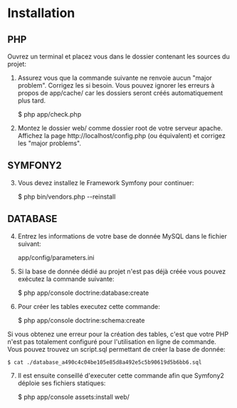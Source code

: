 Installation
============

PHP
---

Ouvrez un terminal et placez vous dans le dossier contenant les sources du projet:

1) Assurez vous que la commande suivante ne renvoie aucun "major problem". Corrigez les si besoin. Vous pouvez ignorer les erreurs à propos de app/cache/ car les dossiers seront créés automatiquement plus tard.

    $ php app/check.php

2) Montez le dossier web/ comme dossier root de votre serveur apache. Affichez la page http://localhost/config.php (ou équivalent) et corrigez les "major problems".

SYMFONY2
--------

3) Vous devez installez le Framework Symfony pour continuer:

    $ php bin/vendors.php --reinstall


DATABASE
--------

4) Entrez les informations de votre base de donnée MySQL dans le fichier suivant:

    app/config/parameters.ini

5) Si la base de donnée dédié au projet n'est pas déjà créée vous pouvez exécutez la commande suivante:

    $ php app/console doctrine:database:create

6) Pour créer les tables executez cette commande:

    $ php app/console doctrine:schema:create

Si vous obtenez une erreur pour la création des tables, c'est que votre PHP n'est pas totalement configuré pour l'utilisation en ligne de commande.
Vous pouvez trouvez un script.sql permettant de créer la base de donnée:

    $ cat ./database_a490c4c04be105e85d8a492e5c5b90619d5b6bb6.sql

7) Il est ensuite conseillé d'executer cette commande afin que Symfony2 déploie ses fichiers statiques:

    $ php app/console assets:install web/